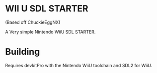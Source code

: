 # WII U SDL STARTER

(Based off ChuckieEggNX)

A Very simple Nintendo WiiU SDL STARTER.

# Building

Requires devkitPro with the Nintendo WiiU toolchain and SDL2 for WiiU.